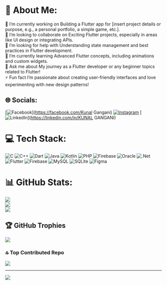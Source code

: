 # 💫 About Me:
🔭 I’m currently working on  Building a Flutter app for [insert project details or purpose, e.g., a personal portfolio, a simple game, etc.].<br>👯 I’m looking to collaborate on Exciting Flutter projects, especially in areas like UI design or integrating APIs.<br>🤝 I’m looking for help with  Understanding state management and best practices in Flutter development.<br>🌱 I’m currently learning Advanced Flutter concepts, including animations and custom widgets.<br>💬 Ask me about  My journey as a Flutter developer or any beginner topics related to Flutter!<br>⚡ Fun fact  I’m passionate about creating user-friendly interfaces and love experimenting with new design patterns!


## 🌐 Socials:
[![Facebook](https://img.shields.io/badge/Facebook-%231877F2.svg?logo=Facebook&logoColor=white)](https://facebook.com/Kunal Gangani) [![Instagram](https://img.shields.io/badge/Instagram-%23E4405F.svg?logo=Instagram&logoColor=white)](https://instagram.com/the_kunalgangani) [![LinkedIn](https://img.shields.io/badge/LinkedIn-%230077B5.svg?logo=linkedin&logoColor=white)](https://linkedin.com/in/KUNAL GANGANI) 

# 💻 Tech Stack:
![C](https://img.shields.io/badge/c-%2300599C.svg?style=for-the-badge&logo=c&logoColor=white) ![C++](https://img.shields.io/badge/c++-%2300599C.svg?style=for-the-badge&logo=c%2B%2B&logoColor=white) ![Dart](https://img.shields.io/badge/dart-%230175C2.svg?style=for-the-badge&logo=dart&logoColor=white) ![Java](https://img.shields.io/badge/java-%23ED8B00.svg?style=for-the-badge&logo=openjdk&logoColor=white) ![Kotlin](https://img.shields.io/badge/kotlin-%237F52FF.svg?style=for-the-badge&logo=kotlin&logoColor=white) ![PHP](https://img.shields.io/badge/php-%23777BB4.svg?style=for-the-badge&logo=php&logoColor=white) ![Firebase](https://img.shields.io/badge/firebase-%23039BE5.svg?style=for-the-badge&logo=firebase) ![Oracle](https://img.shields.io/badge/Oracle-F80000?style=for-the-badge&logo=oracle&logoColor=white) ![.Net](https://img.shields.io/badge/.NET-5C2D91?style=for-the-badge&logo=.net&logoColor=white) ![Flutter](https://img.shields.io/badge/Flutter-%2302569B.svg?style=for-the-badge&logo=Flutter&logoColor=white) ![Firebase](https://img.shields.io/badge/firebase-a08021?style=for-the-badge&logo=firebase&logoColor=ffcd34) ![MySQL](https://img.shields.io/badge/mysql-4479A1.svg?style=for-the-badge&logo=mysql&logoColor=white) ![SQLite](https://img.shields.io/badge/sqlite-%2307405e.svg?style=for-the-badge&logo=sqlite&logoColor=white) ![Figma](https://img.shields.io/badge/figma-%23F24E1E.svg?style=for-the-badge&logo=figma&logoColor=white)
# 📊 GitHub Stats:
![](https://github-readme-stats.vercel.app/api?username=kunal-gangani&theme=dark&hide_border=false&include_all_commits=false&count_private=false)<br/>
![](https://github-readme-streak-stats.herokuapp.com/?user=kunal-gangani&theme=dark&hide_border=false)<br/>
![](https://github-readme-stats.vercel.app/api/top-langs/?username=kunal-gangani&theme=dark&hide_border=false&include_all_commits=false&count_private=false&layout=compact)

## 🏆 GitHub Trophies
![](https://github-profile-trophy.vercel.app/?username=kunal-gangani&theme=radical&no-frame=false&no-bg=false&margin-w=4)

### 🔝 Top Contributed Repo
![](https://github-contributor-stats.vercel.app/api?username=kunal-gangani&limit=5&theme=dark&combine_all_yearly_contributions=true)

---
[![](https://visitcount.itsvg.in/api?id=kunal-gangani&icon=0&color=0)](https://visitcount.itsvg.in)

<!-- Proudly created with GPRM ( https://gprm.itsvg.in ) -->
